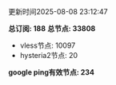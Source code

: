 更新时间2025-08-08 23:12:47

**总订阅: 188**
**总节点: 33808**
- vless节点: 10097
- hysteria2节点: 20

**google ping有效节点: 234**
